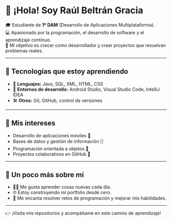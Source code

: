 # 👋 ¡Hola! Soy Raúl Beltrán Gracia

🎓 Estudiante de **1º DAM** (Desarrollo de Aplicaciones Multiplataforma).  
💻 Apasionado por la programación, el desarrollo de software y el aprendizaje continuo.  
🚀 Mi objetivo es crecer como desarrollador y crear proyectos que resuelvan problemas reales.  

---

## 🔧 Tecnologías que estoy aprendiendo
- 🌱 **Lenguajes:** Java, SQL, XML, HTML, CSS  
- 📱 **Entornos de desarrollo:** Android Studio, Visual Studio Code, IntelliJ IDEA  
- 🛠️ **Otros:** Git, GitHub, control de versiones  

---

## 📌 Mis intereses
- Desarrollo de aplicaciones móviles 📱  
- Bases de datos y gestión de información 🗄️  
- Programación orientada a objetos 🔑  
- Proyectos colaborativos en GitHub 🤝  

---

## 🌟 Un poco más sobre mí
- 🚴‍♂️ Me gusta aprender cosas nuevas cada día.  
- 🤓 Estoy construyendo mi portfolio desde cero.  
- 🧩 Me encanta resolver retos de programación y mejorar mis habilidades.  

---

👉 ¡Visita mis repositorios y acompáñame en este camino de aprendizaje!  
